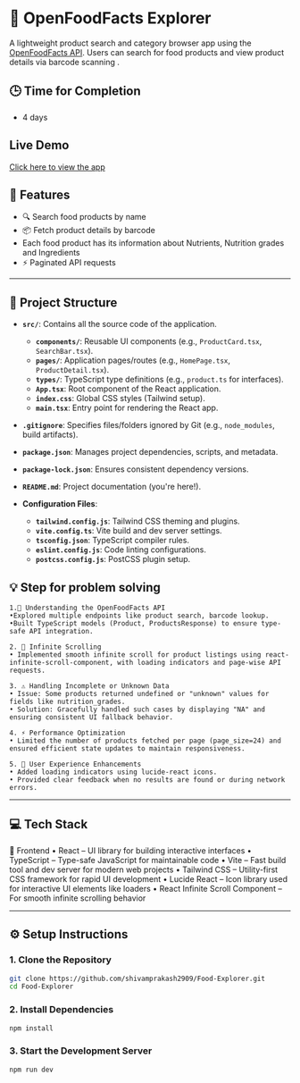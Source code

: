 # 🛒 OpenFoodFacts Explorer

A lightweight product search and category browser app using the [OpenFoodFacts API](https://world.openfoodfacts.org). Users can search for food products and view product details via barcode scanning .

## 🕒 Time for Completion
- 4 days
  
## Live Demo
[Click here to view the app](https://food-explorer-tnoq.onrender.com)
## 🚀 Features

- 🔍 Search food products by name
- 📦 Fetch product details by barcode
- Each food product has its information about Nutrients, Nutrition grades and Ingredients
- ⚡ Paginated API requests

---

## 📁 Project Structure

- **`src/`**: Contains all the source code of the application.
  - **`components/`**: Reusable UI components (e.g., `ProductCard.tsx`, `SearchBar.tsx`).
  - **`pages/`**: Application pages/routes (e.g., `HomePage.tsx`, `ProductDetail.tsx`).
  - **`types/`**: TypeScript type definitions (e.g., `product.ts` for interfaces).
  - **`App.tsx`**: Root component of the React application.
  - **`index.css`**: Global CSS styles (Tailwind setup).
  - **`main.tsx`**: Entry point for rendering the React app.
  
  
- **`.gitignore`**: Specifies files/folders ignored by Git (e.g., `node_modules`, build artifacts).
- **`package.json`**: Manages project dependencies, scripts, and metadata.
- **`package-lock.json`**: Ensures consistent dependency versions.
- **`README.md`**: Project documentation (you're here!).
  
- **Configuration Files**:
  - **`tailwind.config.js`**: Tailwind CSS theming and plugins.
  - **`vite.config.ts`**: Vite build and dev server settings.
  - **`tsconfig.json`**: TypeScript compiler rules.
  - **`eslint.config.js`**: Code linting configurations.
  - **`postcss.config.js`**: PostCSS plugin setup.

## 💡 Step for problem solving

    1.🧠 Understanding the OpenFoodFacts API
    •Explored multiple endpoints like product search, barcode lookup.
    •Built TypeScript models (Product, ProductsResponse) to ensure type-safe API integration.

    2. 🔁 Infinite Scrolling
    • Implemented smooth infinite scroll for product listings using react-infinite-scroll-component, with loading indicators and page-wise API requests.

    3. ⚠️ Handling Incomplete or Unknown Data
    • Issue: Some products returned undefined or "unknown" values for fields like nutrition_grades.
    • Solution: Gracefully handled such cases by displaying "NA" and ensuring consistent UI fallback behavior.

    4. ⚡ Performance Optimization
    • Limited the number of products fetched per page (page_size=24) and ensured efficient state updates to maintain responsiveness.

    5. 💅 User Experience Enhancements
    • Added loading indicators using lucide-react icons.
    • Provided clear feedback when no results are found or during network errors.

---

## 💻 Tech Stack

🔷 Frontend
• React – UI library for building interactive interfaces
• TypeScript – Type-safe JavaScript for maintainable code
• Vite – Fast build tool and dev server for modern web projects
• Tailwind CSS – Utility-first CSS framework for rapid UI development
• Lucide React – Icon library used for interactive UI elements like loaders
• React Infinite Scroll Component – For smooth infinite scrolling behavior

---

## ⚙️ Setup Instructions

### 1. Clone the Repository

```bash
git clone https://github.com/shivamprakash2909/Food-Explorer.git
cd Food-Explorer
```

### 2. Install Dependencies
```bash
npm install
```
### 3. Start the Development Server
```bash
npm run dev
```

